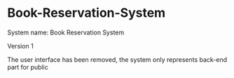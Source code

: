 # Book-Reservation-System
System name: Book Reservation System  

Version 1  

The user interface has been removed, the system only represents back-end part for public  
